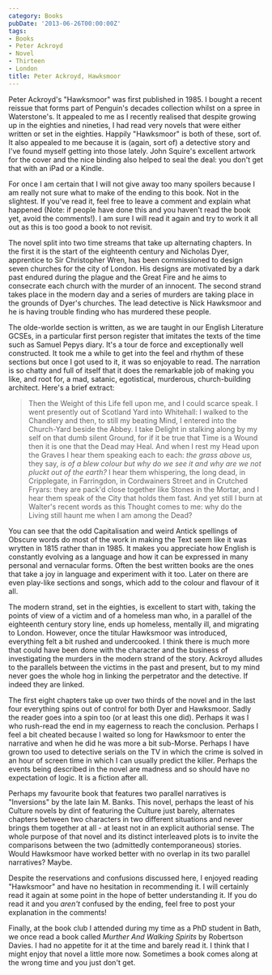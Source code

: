 ```yaml
---
category: Books
pubDate: '2013-06-26T00:00:00Z'
tags:
- Books
- Peter Ackroyd
- Novel
- Thirteen
- London
title: Peter Ackroyd, Hawksmoor
---
```

Peter Ackroyd's "Hawksmoor" was first published in 1985. I bought a recent reissue that forms part of Penguin's decades collection whilst on a spree in Waterstone's. It appealed to me as I recently realised that despite growing up in the eighties and nineties, I had read very novels that were either written or set in the eighties. Happily "Hawksmoor" is both of these, sort of. It also appealed to me because it is (again, sort of) a detective story and I've found myself getting into those lately. John Squire's excellent artwork for the cover and the nice binding also helped to seal the deal: you don't get that with an iPad or a Kindle.

For once I am certain that I will not give away too many spoilers because I am really not sure what to make of the ending to this book. Not in the slightest. If you've read it, feel free to leave a comment and explain what happened (Note: if people have done this and you haven't read the book yet, avoid the comments!). I am sure I will read it again and try to work it all out as this is too good a book to not revisit.

The novel split into two time streams that take up alternating chapters. In the first it is the start of the eighteenth century and Nicholas Dyer, apprentice to Sir Christopher Wren, has been commissioned to design seven churches for the city of London. His designs are motivated by a dark past endured during the plague and the Great Fire and he aims to consecrate each church with the murder of an innocent. The second strand takes place in the modern day and a series of murders are taking place in the grounds of Dyer's churches. The lead detective is Nick Hawksmoor and he is having trouble finding who has murdered these people.

The olde-worlde section is written, as we are taught in our English Literature GCSEs, in a particular first person register that imitates the texts of the time such as Samuel Pepys diary. It's a tour de force and exceptionally well constructed. It took me a while to get into the feel and rhythm of these sections but once I got used to it, it was so enjoyable to read. The narration is so chatty and full of itself that it does the remarkable job of making you like, and root for, a mad, satanic, egotistical, murderous, church-building architect. Here's a brief extract:

> Then the Weight of this Life fell upon me, and I could scarce speak. I went presently out of Scotland Yard into Whitehall: I walked to the Chandlery and then, to still my beating Mind, I entered into the Church-Yard beside the Abbey. I take Delight in stalking along by my self on that dumb silent Ground, for if it be true that Time is a Wound then it is one that the Dead may Heal. And when I rest my Head upon the Graves I hear them speaking each to each: _the grass above us,_ they say, _is of a blew colour but why do we see it and why are we not pluckt out of the earth?_ I hear them whispering, the long dead, in Cripplegate, in Farringdon, in Cordwainers Street and in Crutched Fryars: they are pack'd close together like Stones in the Mortar, and I hear them speak of the City that holds them fast. And yet still I burn at Walter's recent words as this Thought comes to me: why do the Living still haunt me when I am among the Dead?

You can see that the odd Capitalisation and weird Antick spellings of Obscure words do most of the work in making the Text seem like it was wrytten in 1815 rather than in 1985. It makes you appreciate how English is constantly evolving as a language and how it can be expressed in many personal and vernacular forms. Often the best written books are the ones that take a joy in language and experiment with it too. Later on there are even play-like sections and songs, which add to the colour and flavour of it all.

The modern strand, set in the eighties, is excellent to start with, taking the points of view of a victim and of a homeless man who, in a parallel of the eighteenth century story line, ends up homeless, mentally ill, and migrating to London. However, once the titular Hawksmoor was introduced, everything felt a bit rushed and undercooked. I think there is much more that could have been done with the character and the business of investigating the murders in the modern strand of the story. Ackroyd alludes to the parallels between the victims in the past and present, but to my mind never goes the whole hog in linking the perpetrator and the detective. If indeed they are linked.

The first eight chapters take up over two thirds of the novel and in the last four everything spins out of control for both Dyer and Hawksmoor. Sadly the reader goes into a spin too (or at least this one did). Perhaps it was I who rush-read the end in my eagerness to reach the conclusion. Perhaps I feel a bit cheated because I waited so long for Hawksmoor to enter the narrative and when he did he was more a bit sub-Morse. Perhaps I have grown too used to detective serials on the TV in which the crime is solved in an hour of screen time in which I can usually predict the killer. Perhaps the events being described in the novel are madness and so should have no expectation of logic. It is a fiction after all.

Perhaps my favourite book that features two parallel narratives is "Inversions" by the late Iain M. Banks. This novel, perhaps the least of his Culture novels by dint of featuring the Culture just barely, alternates chapters between two characters in two different situations and never brings them together at all - at least not in an explicit authorial sense. The whole purpose of that novel and its distinct interleaved plots is to invite the comparisons between the two (admittedly contemporaneous) stories. Would Hawksmoor have worked better with no overlap in its two parallel narratives? Maybe.

Despite the reservations and confusions discussed here, I enjoyed reading "Hawksmoor" and have no hesitation in recommending it. I will certainly read it again at some point in the hope of better understanding it. If you do read it and you _aren't_ confused by the ending, feel free to post your explanation in the comments!

Finally, at the book club I attended during my time as a PhD student in Bath, we once read a book called _Murther And Walking Spirits_ by Robertson Davies. I had no appetite for it at the time and barely read it. I think that I might enjoy that novel a little more now. Sometimes a book comes along at the wrong time and you just don't get.